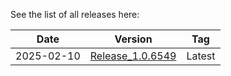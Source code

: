 See the list of all releases here:

| Date       | Version                                 | Tag    |
| ---------- | --------------------------------------- | ------ |
| 2025-02-10 | [Release_1.0.6549](Release_1.0.6549.md) | Latest |

